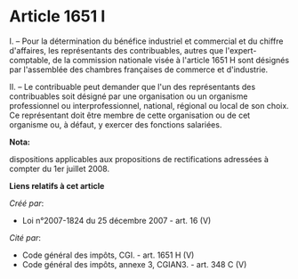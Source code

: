 # Article 1651 I

I. – Pour la détermination du bénéfice industriel et commercial et du chiffre d'affaires, les représentants des
contribuables, autres que l'expert-comptable, de la commission nationale visée à l'article 1651 H sont désignés par
l'assemblée des chambres françaises de commerce et d'industrie.

II. – Le contribuable peut demander que l'un des représentants des contribuables soit désigné par une organisation ou un
organisme professionnel ou interprofessionnel, national, régional ou local de son choix. Ce représentant doit être membre de
cette organisation ou de cet organisme ou, à défaut, y exercer des fonctions salariées.

**Nota:**

dispositions applicables aux propositions de rectifications adressées à compter du 1er juillet 2008.

**Liens relatifs à cet article**

_Créé par_:

  - Loi n°2007-1824 du 25 décembre 2007 - art. 16 (V)

_Cité par_:

  - Code général des impôts, CGI. - art. 1651 H (V)
  - Code général des impôts, annexe 3, CGIAN3. - art. 348 C (V)
